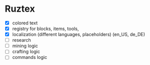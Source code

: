 # Ruztex
- [x] colored text
- [x] registry for blocks, items, tools, 
- [x] localization (different languages, placeholders) (en_US, de_DE)
- [ ] research
- [ ] mining logic
- [ ] crafting logic
- [ ] commands logic